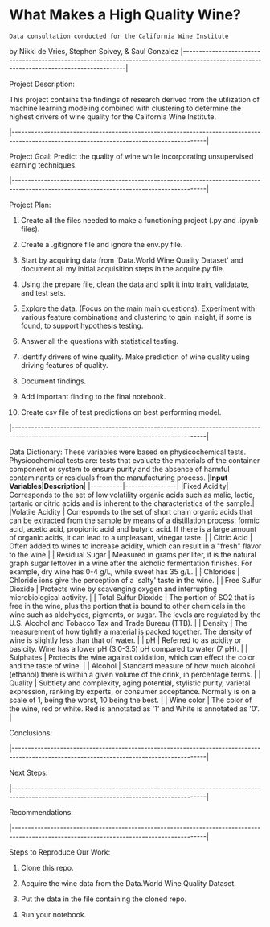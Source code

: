 # What Makes a High Quality Wine?
    Data consultation conducted for the California Wine Institute

by Nikki de Vries, Stephen Spivey, & Saul Gonzalez
|------------------------------------------------------------------------------------------------------------------------------------------|

Project Description:  

This project contains the findings of research derived from the utilization of machine learning modeling combined with clustering to determine the highest
drivers of wine quality for the California Wine Institute.
    
|------------------------------------------------------------------------------------------------------------------------------------------|

Project Goal:  Predict the quality of wine while incorporating unsupervised learning techniques.

|------------------------------------------------------------------------------------------------------------------------------------------|

Project Plan:

1. Create all the files needed to make a functioning project (.py and .ipynb files).

2. Create a .gitignore file and ignore the env.py file.

3. Start by acquiring data from 'Data.World Wine Quality Dataset' and document all my initial acquisition steps in the acquire.py file.

4. Using the prepare file, clean the data and split it into train, validatate, and test sets.

5. Explore the data. (Focus on the main main questions). Experiment with various feature combinations and clustering to gain insight, if some is found, to support hypothesis testing.

6. Answer all the questions with statistical testing.

7. Identify drivers of wine quality. Make prediction of wine quality using driving features of quality.

8. Document findings.

9. Add important finding to the final notebook.

10. Create csv file of test predictions on best performing model.

|------------------------------------------------------------------------------------------------------------------------------------------|

Data Dictionary:
These variables were based on physicochemical tests. Physicochemical tests are: tests that evaluate the materials of the container component or system to ensure purity and the absence of harmful contaminants or residuals from the manufacturing process.
|**Input Variables**|**Description**|
|----------|----------------|
|Fixed Acidity| Corresponds to the set of low volatility organic acids such as malic, lactic, tartaric or citric acids and is inherent to the characteristics of the sample.|
|Volatile Acidity | Corresponds to the set of short chain organic acids that can be extracted from the sample by means of a distillation process: formic acid, acetic acid, propionic acid and butyric acid. If there is a large amount of organic acids, it can lead to a unpleasant, vinegar taste. |
| Citric Acid | Often added to wines to increase acidity, which can result in a "fresh" flavor to the wine.|
| Residual Sugar | Measured in grams per liter, it is the natural graph sugar leftover in a wine after the alcholic fermentation finishes. For example, dry wine has 0-4 g/L, while sweet has 35 g/L. |
| Chlorides | Chloride ions give the perception of a 'salty' taste in the wine. |
| Free Sulfur Dioxide | Protects wine by scavenging oxygen and interrupting microbiological activity. |
| Total Sulfur Dioxide | The portion of SO2 that is free in the wine, plus the portion that is bound to other chemicals in the wine such as aldehydes, pigments, or sugar. The levels are regulated by the U.S. Alcohol and Tobacco Tax and Trade Bureau (TTB). |
| Density | The measurement of how tightly a material is packed together. The density of wine is slightly less than that of water. |
| pH | Referred to as acidity or basicity. Wine has a lower pH (3.0-3.5) pH compared to water (7 pH). |
| Sulphates | Protects the wine against oxidation, which can effect the color and the taste of wine. |
| Alcohol |  Standard measure of how much alcohol (ethanol) there is within a given volume of the drink, in percentage terms. |
| Quality | Subtlety and complexity, aging potential, stylistic purity, varietal expression, ranking by experts, or consumer acceptance. Normally is on a scale of 1, being the worst, 10 being the best. |
| Wine color | The color of the wine, red or white. Red is annotated as '1' and White is annotated as '0'. |


Conclusions:

|------------------------------------------------------------------------------------------------------------------------------------------|


Next Steps:

|------------------------------------------------------------------------------------------------------------------------------------------|

Recommendations:  

|------------------------------------------------------------------------------------------------------------------------------------------|

Steps to Reproduce Our Work:

1. Clone this repo.

2. Acquire the wine data from the Data.World Wine Quality Dataset.

3. Put the data in the file containing the cloned repo.

4. Run your notebook.
